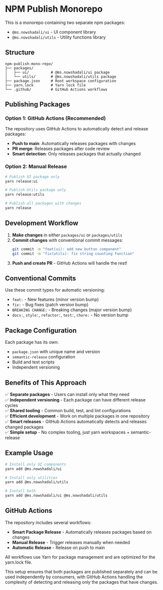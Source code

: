 # NPM Publish Monorepo

This is a monorepo containing two separate npm packages:
- `@ms.nowshadali/ui` - UI component library
- `@ms.nowshadali/utils` - Utility functions library

## Structure

```
npm-publish-mono-repo/
├── packages/
│   ├── ui/          # @ms.nowshadali/ui package
│   └── utils/       # @ms.nowshadali/utils package
├── package.json     # Root workspace configuration
├── yarn.lock        # Yarn lock file
└── .github/         # GitHub Actions workflows
```

## Publishing Packages

### Option 1: GitHub Actions (Recommended)
The repository uses GitHub Actions to automatically detect and release packages:

- **Push to main**: Automatically releases packages with changes
- **PR merge**: Releases packages after code review
- **Smart detection**: Only releases packages that actually changed

### Option 2: Manual Release
```bash
# Publish UI package only
yarn release:ui

# Publish Utils package only  
yarn release:utils

# Publish all packages with changes
yarn release
```

## Development Workflow

1. **Make changes** in either `packages/ui` or `packages/utils`
2. **Commit changes** with conventional commit messages:
   ```bash
   git commit -m "feat(ui): add new button component"
   git commit -m "fix(utils): fix string counting function"
   ```
3. **Push and create PR** - GitHub Actions will handle the rest!

## Conventional Commits

Use these commit types for automatic versioning:
- `feat:` - New features (minor version bump)
- `fix:` - Bug fixes (patch version bump)
- `BREAKING CHANGE:` - Breaking changes (major version bump)
- `docs:`, `style:`, `refactor:`, `test:`, `chore:` - No version bump

## Package Configuration

Each package has its own:
- `package.json` with unique name and version
- `semantic-release` configuration
- Build and test scripts
- Independent versioning

## Benefits of This Approach

✅ **Separate packages** - Users can install only what they need  
✅ **Independent versioning** - Each package can have different release cycles  
✅ **Shared tooling** - Common build, test, and lint configurations  
✅ **Efficient development** - Work on multiple packages in one repository  
✅ **Smart releases** - GitHub Actions automatically detects and releases changed packages  
✅ **Simple setup** - No complex tooling, just yarn workspaces + semantic-release  

## Example Usage

```bash
# Install only UI components
yarn add @ms.nowshadali/ui

# Install only utilities
yarn add @ms.nowshadali/utils

# Install both
yarn add @ms.nowshadali/ui @ms.nowshadali/utils
```

## GitHub Actions

The repository includes several workflows:
- **Smart Package Release** - Automatically releases packages based on changes
- **Manual Release** - Trigger releases manually when needed
- **Automatic Release** - Release on push to main

All workflows use Yarn for package management and are optimized for the yarn.lock file.

This setup ensures that both packages are published separately and can be used independently by consumers, with GitHub Actions handling the complexity of detecting and releasing only the packages that have changes.
